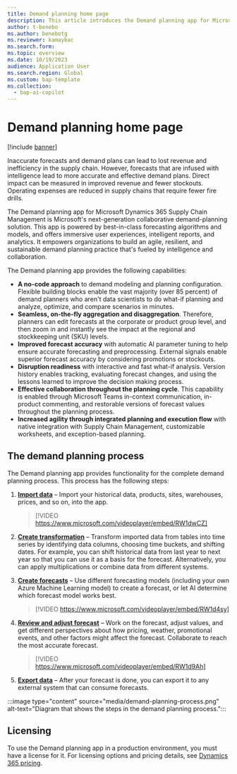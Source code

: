 ```yaml
---
title: Demand planning home page
description: This article introduces the Demand planning app for Microsoft Dynamics 365 Supply Chain Management, Microsoft's next-generation collaborative demand planning solution.
author: t-benebo
ms.author: benebotg
ms.reviewer: kamaybac
ms.search.form:
ms.topic: overview
ms.date: 10/19/2023
audience: Application User
ms.search.region: Global
ms.custom: bap-template
ms.collection:
  - bap-ai-copilot
---
```


# Demand planning home page

[!include [banner](../includes/banner.md)]

Inaccurate forecasts and demand plans can lead to lost revenue and inefficiency in the supply chain. However, forecasts that are infused with intelligence lead to more accurate and effective demand plans. Direct impact can be measured in improved revenue and fewer stockouts. Operating expenses are reduced in supply chains that require fewer fire drills.

The Demand planning app for Microsoft Dynamics 365 Supply Chain Management is Microsoft's next-generation collaborative demand-planning solution. This app is powered by best-in-class forecasting algorithms and models, and offers immersive user experiences, intelligent reports, and analytics. It empowers organizations to build an agile, resilient, and sustainable demand planning practice that's fueled by intelligence and collaboration.

The Demand planning app provides the following capabilities:

- **A no-code approach** to demand modeling and planning configuration. Flexible building blocks enable the vast majority (over 85 percent) of demand planners who aren't data scientists to do what-if planning and analyze, optimize, and compare scenarios in minutes.
- **Seamless, on-the-fly aggregation and disaggregation**. Therefore, planners can edit forecasts at the corporate or product group level, and then zoom in and instantly see the impact at the regional and stockkeeping unit (SKU) levels.
- **Improved forecast accuracy** with automatic AI parameter tuning to help ensure accurate forecasting and preprocessing. External signals enable superior forecast accuracy by considering promotions or stockouts.
- **Disruption readiness** with interactive and fast what-if analysis. Version history enables tracking, evaluating forecast changes, and using the lessons learned to improve the decision making process.
- **Effective collaboration throughout the planning cycle**. This capability is enabled through Microsoft Teams in-context communication, in-product commenting, and restorable versions of forecast values throughout the planning process.
- **Increased agility through integrated planning and execution flow** with native integration with Supply Chain Management, customizable worksheets, and exception-based planning.

## The demand planning process

The Demand planning app provides functionality for the complete demand planning process. This process has the following steps:

1. **[Import data](import-data.md)** – Import your historical data, products, sites, warehouses, prices, and so on, into the app.

    > [!VIDEO https://www.microsoft.com/videoplayer/embed/RW1dwCZ]

1. **[Create transformation](transform-data.md)** – Transform imported data from tables into time series by identifying data columns, choosing time buckets, and shifting dates. For example, you can shift historical data from last year to next year so that you can use it as a basis for the forecast. Alternatively, you can apply multiplications or combine data from different systems.
1. **[Create forecasts](forecast-profiles.md)** – Use different forecasting models (including your own Azure Machine Learning model) to create a forecast, or let AI determine which forecast model works best.

    > [!VIDEO https://www.microsoft.com/videoplayer/embed/RW1d4sy]

1. **[Review and adjust forecast](time-series.md)** – Work on the forecast, adjust values, and get different perspectives about how pricing, weather, promotional events, and other factors might affect the forecast. Collaborate to reach the most accurate forecast.

    > [!VIDEO https://www.microsoft.com/videoplayer/embed/RW1d9Ah]

1. **[Export data](export-data.md)** – After your forecast is done, you can export it to any external system that can consume forecasts.

:::image type="content" source="media/demand-planning-process.png" alt-text="Diagram that shows the steps in the demand planning process.":::

## Licensing

To use the Demand planning app in a production environment, you must have a license for it. For licensing options and pricing details, see [Dynamics 365 pricing](https://dynamics.microsoft.com/pricing/).
